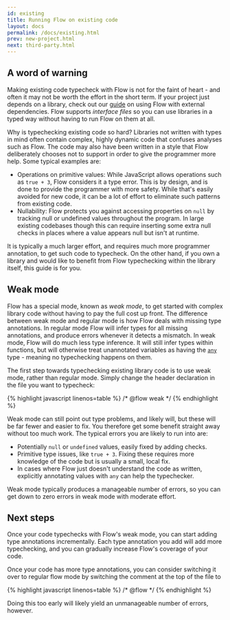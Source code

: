 ```yaml
---
id: existing
title: Running Flow on existing code
layout: docs
permalink: /docs/existing.html
prev: new-project.html
next: third-party.html
---
```


## A word of warning

Making existing code typecheck with Flow is not for the faint of heart - and often it may not be worth the effort in the short term. If your project just depends on a library, check out our [guide](dependencies.html) on using Flow with external dependencies. Flow supports *interface files* so you can use libraries in a typed way without having to run Flow on them at all.

Why is typechecking existing code so hard? Libraries not written with types in mind often contain complex, highly dynamic code that confuses analyses such as Flow. The code may also have been written in a style that Flow deliberately chooses not to support in order to give the programmer more help. Some typical examples are:

* Operations on primitive values: While JavaScript allows operations such as `true + 3`, Flow considers it a type error. This is by design, and is done to provide the programmer with more safety. While that's easily avoided for new code, it can be a lot of effort to eliminate such patterns from existing code.
* Nullability: Flow protects you against accessing properties on `null` by tracking null or undefined values throughout the program. In large existing codebases though this can require inserting some extra null checks in places where a value appears null but isn't at runtime.

It is typically a much larger effort, and requires much more programmer annotation, to get such code to typecheck. On the other hand, if you own a library and would like to benefit from Flow typechecking within the library itself, this guide is for you.

## Weak mode

Flow has a special mode, known as *weak mode*, to get started with complex library code without having to pay the full cost up front. The difference between weak mode and regular mode is how Flow deals with missing type annotations. In regular mode Flow will infer types for all missing annotations, and produce errors whenever it detects a mismatch. In weak mode, Flow will do much less type inference. It will still infer types within functions, but will otherwise treat unannotated variables as having the [`any`](base-types.html#any) type - meaning no typechecking happens on them.

The first step towards typechecking existing library code is to use weak mode, rather than regular mode. Simply change the header declaration in the file you want to typecheck:

{% highlight javascript linenos=table %}
/* @flow weak */
{% endhighlight %}

Weak mode can still point out type problems, and likely will, but these will be far fewer and easier to fix. You therefore get some benefit straight away without too much work. The typical errors you are likely to run into are:

* Potentially `null` or `undefined` values, easily fixed by adding checks.
* Primitive type issues, like `true + 3`. Fixing these requires more knowledge of the code but is usually a small, local fix.
* In cases where Flow just doesn't understand the code as written, explicitly annotating values with `any` can help the typechecker.

Weak mode typically produces a manageable number of errors, so you can get down to zero errors in weak mode with moderate effort.

## Next steps

Once your code typechecks with Flow's weak mode, you can start adding type annotations incrementally. Each type annotation you add will add more typechecking, and you can gradually increase Flow's coverage of your code.

Once your code has more type annotations, you can consider switching it over to regular flow mode by switching the comment at the top of the file to

{% highlight javascript linenos=table %}
/* @flow */
{% endhighlight %}

Doing this too early will likely yield an unmanageable number of errors, however.
